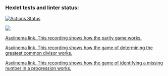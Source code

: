 ### Hexlet tests and linter status:

[![Actions Status](https://github.com/markelovalexdmi/frontend-project-44/workflows/hexlet-check/badge.svg)](https://github.com/markelovalexdmi/frontend-project-44/actions)

<a href="https://codeclimate.com/github/markelovalexdmi/frontend-project-44/maintainability"><img src="https://api.codeclimate.com/v1/badges/3d40e7d95135c7dc7312/maintainability" /></a>

[Asxiinema link. This recording shows how the parity game works.](https://asciinema.org/a/eN2rFExMjTLLT93KbVBgwwmvN)

[Asxiinema link. This recording shows how the game of determining the greatest common divisor works.](https://asciinema.org/a/pDbZViCZBVqlJQG5QmwE4ynDd)

[Asxiinema link. This recording shows how the game of identifying a missing number in a progression works.](https://asciinema.org/a/qoD805BZ2l2Q2zs9GPuwZeb93)

